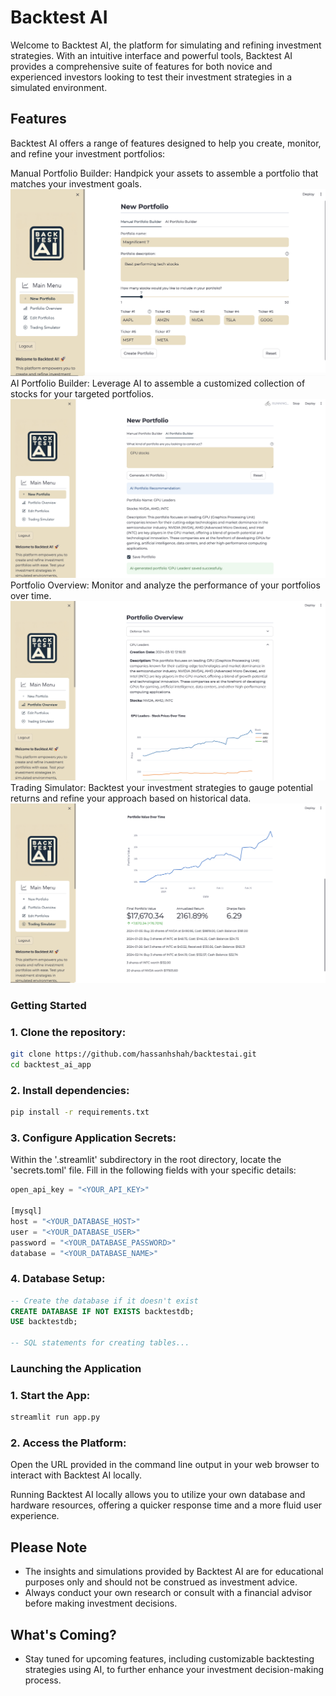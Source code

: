 # Backtest AI

Welcome to Backtest AI, the  platform for simulating and refining investment strategies. With an intuitive interface and powerful tools, Backtest AI provides a comprehensive suite of features for both novice and experienced investors looking to test their investment strategies in a simulated environment.

## Features

Backtest AI offers a range of features designed to help you create, monitor, and refine your investment portfolios:

Manual Portfolio Builder: Handpick your assets to assemble a portfolio that matches your investment goals.
![Manual](/images/add_portfolios.png)
AI Portfolio Builder: Leverage AI to assemble a customized collection of stocks for your targeted portfolios.
![AI](/images/ai_portfolio.png)
Portfolio Overview: Monitor and analyze the performance of your portfolios over time.
![Overview](/images/portfolio_overview.png)
Trading Simulator: Backtest your investment strategies to gauge potential returns and refine your approach based on historical data.
![Trading](/images/trading_simulator.png)

### Getting Started

### 1. Clone the repository:
```bash
git clone https://github.com/hassanhshah/backtestai.git
cd backtest_ai_app
```

### 2. Install dependencies:
```bash
pip install -r requirements.txt
```

### 3. Configure Application Secrets:
Within the '.streamlit' subdirectory in the root directory, locate the 'secrets.toml' file. Fill in the following fields with your specific details:
```python
open_api_key = "<YOUR_API_KEY>"

[mysql]
host = "<YOUR_DATABASE_HOST>"
user = "<YOUR_DATABASE_USER>"
password = "<YOUR_DATABASE_PASSWORD>"
database = "<YOUR_DATABASE_NAME>"
```

### 4. Database Setup:
```sql
-- Create the database if it doesn't exist
CREATE DATABASE IF NOT EXISTS backtestdb;
USE backtestdb;

-- SQL statements for creating tables...
```

### Launching the Application

### 1. Start the App:
```bash
streamlit run app.py
```

### 2. Access the Platform:
Open the URL provided in the command line output in your web browser to interact with Backtest AI locally.

Running Backtest AI locally allows you to utilize your own database and hardware resources, offering a quicker response time and a more fluid user experience.

## Please Note

* The insights and simulations provided by Backtest AI are for educational purposes only and should not be construed as investment advice.
* Always conduct your own research or consult with a financial advisor before making investment decisions.

## What's Coming?

* Stay tuned for upcoming features, including customizable backtesting strategies using AI, to further enhance your investment decision-making process.

